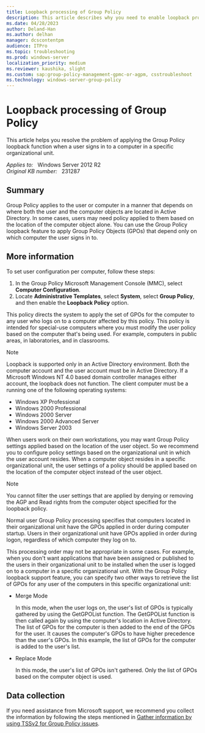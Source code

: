 ```yaml
---
title: Loopback processing of Group Policy
description: This article describes why you need to enable loopback processing for Group Policy.
ms.date: 04/28/2023
author: Deland-Han
ms.author: delhan
manager: dcscontentpm
audience: ITPro
ms.topic: troubleshooting
ms.prod: windows-server
localization_priority: medium
ms.reviewer: kaushika, slight
ms.custom: sap:group-policy-management-gpmc-or-agpm, csstroubleshoot
ms.technology: windows-server-group-policy
---
```

# Loopback processing of Group Policy

This article helps you resolve the problem of applying the Group Policy loopback function when a user signs in to a computer in a specific organizational unit.

_Applies to:_ &nbsp; Windows Server 2012 R2  
_Original KB number:_ &nbsp; 231287

## Summary

Group Policy applies to the user or computer in a manner that depends on where both the user and the computer objects are located in Active Directory. In some cases, users may need policy applied to them based on the location of the computer object alone. You can use the Group Policy loopback feature to apply Group Policy Objects (GPOs) that depend only on which computer the user signs in to.

## More information

To set user configuration per computer, follow these steps:

1. In the Group Policy Microsoft Management Console (MMC), select **Computer Configuration**.
2. Locate **Administrative Templates**, select **System**, select **Group Policy**, and then enable the **Loopback Policy** option.

This policy directs the system to apply the set of GPOs for the computer to any user who logs on to a computer affected by this policy. This policy is intended for special-use computers where you must modify the user policy based on the computer that's being used. For example, computers in public areas, in laboratories, and in classrooms.

> [!NOTE]
> Loopback is supported only in an Active Directory environment. Both the computer account and the user account must be in Active Directory. If a Microsoft Windows NT 4.0 based domain controller manages either account, the loopback does not function. The client computer must be a running one of the following operating systems:
>
> - Windows XP Professional
> - Windows 2000 Professional
> - Windows 2000 Server
> - Windows 2000 Advanced Server
> - Windows Server 2003

When users work on their own workstations, you may want Group Policy settings applied based on the location of the user object. So we recommend you to configure policy settings based on the organizational unit in which the user account resides. When a computer object resides in a specific organizational unit, the user settings of a policy should be applied based on the location of the computer object instead of the user object.

> [!NOTE]
> You cannot filter the user settings that are applied by denying or removing the AGP and Read rights from the computer object specified for the loopback policy.

Normal user Group Policy processing specifies that computers located in their organizational unit have the GPOs applied in order during computer startup. Users in their organizational unit have GPOs applied in order during logon, regardless of which computer they log on to.

This processing order may not be appropriate in some cases. For example, when you don't want applications that have been assigned or published to the users in their organizational unit to be installed when the user is logged on to a computer in a specific organizational unit. With the Group Policy loopback support feature, you can specify two other ways to retrieve the list of GPOs for any user of the computers in this specific organizational unit:

- Merge Mode

  In this mode, when the user logs on, the user's list of GPOs is typically gathered by using the GetGPOList function. The GetGPOList function is then called again by using the computer's location in Active Directory. The list of GPOs for the computer is then added to the end of the GPOs for the user. It causes the computer's GPOs to have higher precedence than the user's GPOs. In this example, the list of GPOs for the computer is added to the user's list.

- Replace Mode

  In this mode, the user's list of GPOs isn't gathered. Only the list of GPOs based on the computer object is used.

## Data collection

If you need assistance from Microsoft support, we recommend you collect the information by following the steps mentioned in [Gather information by using TSSv2 for Group Policy issues](../../windows-client/windows-troubleshooters/gather-information-using-tssv2-group-policy.md).
